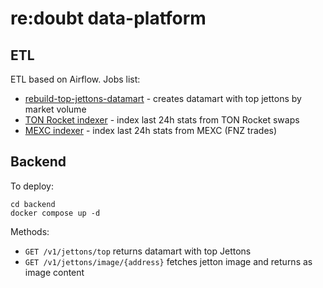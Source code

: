 # re:doubt data-platform

## ETL

ETL based on Airflow. Jobs list:

* [rebuild-top-jettons-datamart](etl/dags/rebuild-top-jettons-datamart.py) - creates datamart with top jettons by market volume
* [TON Rocket indexer](etl/dags/ton_rocket_exchange.py) - index last 24h stats from TON Rocket swaps
* [MEXC indexer](etl/dags/mexc_exchange.py) - index last 24h stats from MEXC (FNZ trades)

## Backend

To deploy:

```shell
cd backend
docker compose up -d
```
                     
Methods:
* ``GET /v1/jettons/top`` returns datamart with top Jettons
* ``GET /v1/jettons/image/{address}`` fetches jetton image and returns as image content